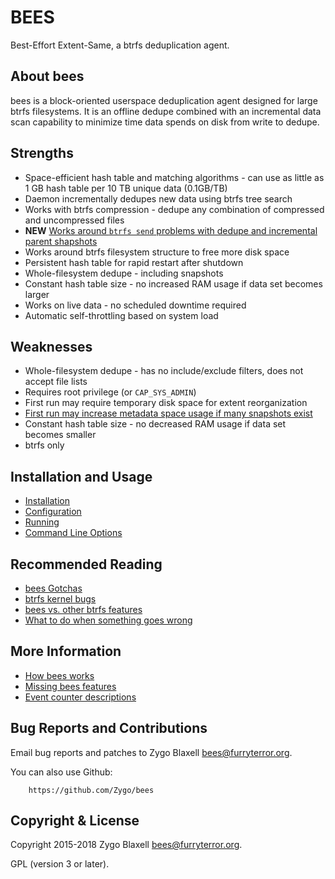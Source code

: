 BEES
====

Best-Effort Extent-Same, a btrfs deduplication agent.

About bees
----------

bees is a block-oriented userspace deduplication agent designed for large
btrfs filesystems.  It is an offline dedupe combined with an incremental
data scan capability to minimize time data spends on disk from write
to dedupe.

Strengths
---------

 * Space-efficient hash table and matching algorithms - can use as little as 1 GB hash table per 10 TB unique data (0.1GB/TB)
 * Daemon incrementally dedupes new data using btrfs tree search
 * Works with btrfs compression - dedupe any combination of compressed and uncompressed files
 * **NEW** [Works around `btrfs send` problems with dedupe and incremental parent shapshots](docs/options.md)
 * Works around btrfs filesystem structure to free more disk space
 * Persistent hash table for rapid restart after shutdown
 * Whole-filesystem dedupe - including snapshots
 * Constant hash table size - no increased RAM usage if data set becomes larger
 * Works on live data - no scheduled downtime required
 * Automatic self-throttling based on system load

Weaknesses
----------

 * Whole-filesystem dedupe - has no include/exclude filters, does not accept file lists
 * Requires root privilege (or `CAP_SYS_ADMIN`)
 * First run may require temporary disk space for extent reorganization
 * [First run may increase metadata space usage if many snapshots exist](docs/gotchas.md)
 * Constant hash table size - no decreased RAM usage if data set becomes smaller
 * btrfs only

Installation and Usage
----------------------

 * [Installation](docs/install.md)
 * [Configuration](docs/config.md)
 * [Running](docs/running.md)
 * [Command Line Options](docs/options.md)

Recommended Reading
-------------------

 * [bees Gotchas](docs/gotchas.md)
 * [btrfs kernel bugs](docs/btrfs-kernel.md)
 * [bees vs. other btrfs features](docs/btrfs-other.md)
 * [What to do when something goes wrong](docs/wrong.md)

More Information
----------------

 * [How bees works](docs/how-it-works.md)
 * [Missing bees features](docs/missing.md)
 * [Event counter descriptions](docs/event-counters.md)

Bug Reports and Contributions
-----------------------------

Email bug reports and patches to Zygo Blaxell <bees@furryterror.org>.

You can also use Github:

        https://github.com/Zygo/bees

Copyright & License
-------------------

Copyright 2015-2018 Zygo Blaxell <bees@furryterror.org>.

GPL (version 3 or later).
